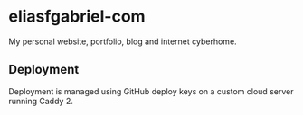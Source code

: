 # eliasfgabriel-com
My personal website, portfolio, blog and internet cyberhome.

## Deployment
Deployment is managed using GitHub deploy keys on a custom cloud server running Caddy 2.